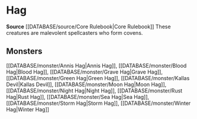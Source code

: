 ﻿---
id: '84'
name: Hag
rarity: Common
rus_type_level: null
source: '[[DATABASE/source/Core Rulebook|Core Rulebook]]'
trait:
- Hag
type: Trait

---
# Hag

**Source** [[DATABASE/source/Core Rulebook|Core Rulebook]] 
These creatures are malevolent spellcasters who form covens.

## Monsters

[[DATABASE/monster/Annis Hag|Annis Hag]], [[DATABASE/monster/Blood Hag|Blood Hag]], [[DATABASE/monster/Grave Hag|Grave Hag]], [[DATABASE/monster/Green Hag|Green Hag]], [[DATABASE/monster/Kallas Devil|Kallas Devil]], [[DATABASE/monster/Moon Hag|Moon Hag]], [[DATABASE/monster/Night Hag|Night Hag]], [[DATABASE/monster/Rust Hag|Rust Hag]], [[DATABASE/monster/Sea Hag|Sea Hag]], [[DATABASE/monster/Storm Hag|Storm Hag]], [[DATABASE/monster/Winter Hag|Winter Hag]]